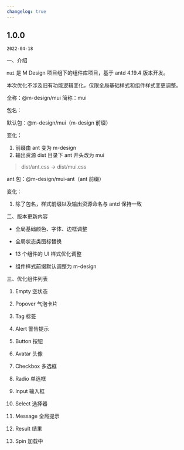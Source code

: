 ```yaml
---
changelog: true
---
```


## 1.0.0

`2022-04-18`

一、介绍

`mui` 是 M Design 项目组下的组件库项目，基于 antd 4.19.4 版本开发。

本次优化不涉及旧有功能逻辑变化，仅限全局基础样式和组件样式变更调整。

全称：@m-design/mui 简称：mui

包名：

默认包：@m-design/mui（m-design 前缀）

变化：

1. 前缀由 ant 变为 m-design
2. 输出资源 dist 目录下 ant 开头改为 mui

> dist/ant.css -> dist/mui.css

ant 包：@m-design/mui-ant（ant 前缀）

变化：

1. 除了包名，样式前缀以及输出资源命名与 antd 保持一致

二、版本更新内容

- 全局基础颜色、字体、边框调整

- 全局状态类图标替换

- 13 个组件的 UI 样式优化调整

- 组件样式前缀默认调整为 m-design

三、优化组件列表

1. Empty 空状态

2. Popover 气泡卡片

3. Tag 标签

4. Alert 警告提示

5. Button 按钮

6. Avatar 头像

7. Checkbox 多选框

8. Radio 单选框

9. Input 输入框

10. Select 选择器

11. Message 全局提示

12. Result 结果

13. Spin 加载中
